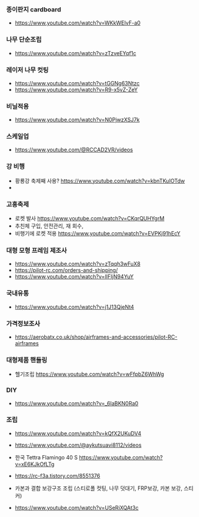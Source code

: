 
### 종이판지 cardboard
- https://www.youtube.com/watch?v=WKkWElvF-a0




### 나무 단순조립
- https://www.youtube.com/watch?v=zTzveEYqf1c

### 레이저 나무 컷팅
- https://www.youtube.com/watch?v=tGGNg63Ntzc
- https://www.youtube.com/watch?v=R9-x5vZ-ZeY

### 비닐적용
- https://www.youtube.com/watch?v=N0PjwzXSJ7k



### 스케일업

- https://www.youtube.com/@RCCAD2VR/videos



### 강 비행
- 황룡강 축제째 사용? https://www.youtube.com/watch?v=kbnTKuIOTdw
- 


### 고흥축제
- 로켓 발사 https://www.youtube.com/watch?v=CKqrQUHYgrM
- 추친체 구입, 안전관리, 재 회수, 
- 비행기에 로켓 적용 https://www.youtube.com/watch?v=EVPKj91hEcY





### 대형 모형 프레임 제조사
- https://www.youtube.com/watch?v=zTqqh3wFuX8
- https://pilot-rc.com/orders-and-shipping/
- https://www.youtube.com/watch?v=lIFIjN94YuY



### 국내유통
- https://www.youtube.com/watch?v=j1J13QjeNt4


### 가격정보조사
- https://aerobatx.co.uk/shop/airframes-and-accessories/pilot-RC-airframes



### 대형제품 핸들링
- 헬기조립 https://www.youtube.com/watch?v=wFfpbZ6WhWg

### DIY
- https://www.youtube.com/watch?v=_6laBKN0Ra0





### 조립
- https://www.youtube.com/watch?v=kQfX2UKuDV4
- https://www.youtube.com/@aykutsuavi8112/videos

- 한국 Tettra Flamingo 40 S  https://www.youtube.com/watch?v=xE6KJkOfLTg
-  https://rc-f3a.tistory.com/8551376  

- 카본과 결합 보강구조 조립  (스티로폴 컷팅, 나무 덧대기, FRP보강, 카본 보강, 스티커)
- https://www.youtube.com/watch?v=USeRiXQAt3c

